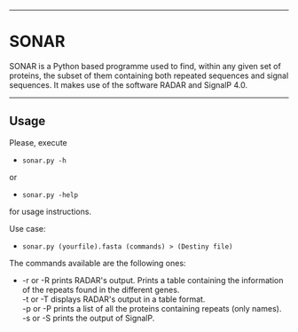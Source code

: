 ----
# SONAR
 
SONAR is a Python based programme used to find, within any given set of proteins, the subset of them containing both repeated sequences and signal sequences. It makes use of the software RADAR and SignalP 4.0.  

----
## Usage  
  
Please, execute  

 * `sonar.py -h`  
 
or  
 * `sonar.py -help`  
 
for usage instructions.  
  
Use case:  

 * `sonar.py (yourfile).fasta (commands) > (Destiny file)`  
  
The commands available are the following ones:  
 * -r or -R 	prints RADAR's output. Prints a table containing the information of the repeats found in the different genes.  
 -t or -T	displays RADAR's output in a table format.  
 -p or -P	prints a list of all the proteins containing repeats (only names).  
 -s or -S	prints the output of SignalP.  

